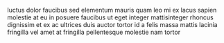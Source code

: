 luctus dolor faucibus sed elementum mauris quam leo mi ex lacus sapien molestie
at eu in posuere faucibus ut eget integer mattisinteger rhoncus dignissim et ex
ac ultrices duis auctor tortor id a felis massa mattis lacinia fringilla vel
amet at fringilla pellentesque molestie nam tortor